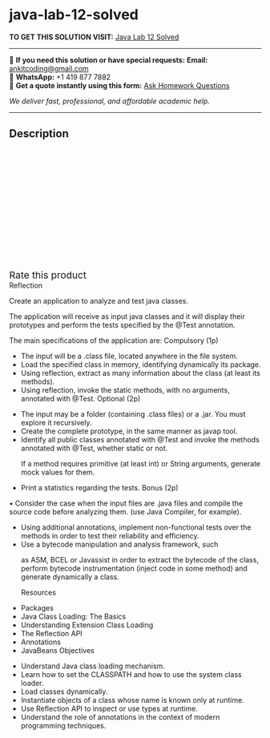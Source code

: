 # java-lab-12-solved
**TO GET THIS SOLUTION VISIT:** [Java Lab 12 Solved](https://www.ankitcodinghub.com/product/java-lab-12-solved/)


---

📩 **If you need this solution or have special requests:** **Email:** ankitcoding@gmail.com  
📱 **WhatsApp:** +1 419 877 7882  
📄 **Get a quote instantly using this form:** [Ask Homework Questions](https://www.ankitcodinghub.com/services/ask-homework-questions/)

*We deliver fast, professional, and affordable academic help.*

---

<h2>Description</h2>



<div class="kk-star-ratings kksr-auto kksr-align-center kksr-valign-top" data-payload="{&quot;align&quot;:&quot;center&quot;,&quot;id&quot;:&quot;95442&quot;,&quot;slug&quot;:&quot;default&quot;,&quot;valign&quot;:&quot;top&quot;,&quot;ignore&quot;:&quot;&quot;,&quot;reference&quot;:&quot;auto&quot;,&quot;class&quot;:&quot;&quot;,&quot;count&quot;:&quot;0&quot;,&quot;legendonly&quot;:&quot;&quot;,&quot;readonly&quot;:&quot;&quot;,&quot;score&quot;:&quot;0&quot;,&quot;starsonly&quot;:&quot;&quot;,&quot;best&quot;:&quot;5&quot;,&quot;gap&quot;:&quot;4&quot;,&quot;greet&quot;:&quot;Rate this product&quot;,&quot;legend&quot;:&quot;0\/5 - (0 votes)&quot;,&quot;size&quot;:&quot;24&quot;,&quot;title&quot;:&quot;Java Lab 12 Solved&quot;,&quot;width&quot;:&quot;0&quot;,&quot;_legend&quot;:&quot;{score}\/{best} - ({count} {votes})&quot;,&quot;font_factor&quot;:&quot;1.25&quot;}">

<div class="kksr-stars">

<div class="kksr-stars-inactive">
            <div class="kksr-star" data-star="1" style="padding-right: 4px">


<div class="kksr-icon" style="width: 24px; height: 24px;"></div>
        </div>
            <div class="kksr-star" data-star="2" style="padding-right: 4px">


<div class="kksr-icon" style="width: 24px; height: 24px;"></div>
        </div>
            <div class="kksr-star" data-star="3" style="padding-right: 4px">


<div class="kksr-icon" style="width: 24px; height: 24px;"></div>
        </div>
            <div class="kksr-star" data-star="4" style="padding-right: 4px">


<div class="kksr-icon" style="width: 24px; height: 24px;"></div>
        </div>
            <div class="kksr-star" data-star="5" style="padding-right: 4px">


<div class="kksr-icon" style="width: 24px; height: 24px;"></div>
        </div>
    </div>

<div class="kksr-stars-active" style="width: 0px;">
            <div class="kksr-star" style="padding-right: 4px">


<div class="kksr-icon" style="width: 24px; height: 24px;"></div>
        </div>
            <div class="kksr-star" style="padding-right: 4px">


<div class="kksr-icon" style="width: 24px; height: 24px;"></div>
        </div>
            <div class="kksr-star" style="padding-right: 4px">


<div class="kksr-icon" style="width: 24px; height: 24px;"></div>
        </div>
            <div class="kksr-star" style="padding-right: 4px">


<div class="kksr-icon" style="width: 24px; height: 24px;"></div>
        </div>
            <div class="kksr-star" style="padding-right: 4px">


<div class="kksr-icon" style="width: 24px; height: 24px;"></div>
        </div>
    </div>
</div>


<div class="kksr-legend" style="font-size: 19.2px;">
            <span class="kksr-muted">Rate this product</span>
    </div>
    </div>
<div class="page" title="Page 1">
<div class="layoutArea">
<div class="column">
Reflection

Create an application to analyze and test java classes.

The application will receive as input java classes and it will display their prototypes and perform the tests specified by the @Test annotation.

The main specifications of the application are: Compulsory (1p)

<ul>
<li>The input will be a .class file, located anywhere in the file system.</li>
<li>Load the specified class in memory, identifying dynamically its package.</li>
<li>Using reflection, extract as many information about the class (at least its
methods).
</li>
<li>Using reflection, invoke the static methods, with no arguments, annotated with
@Test. Optional (2p)
</li>
</ul>
<ul>
<li>The input may be a folder (containing .class files) or a .jar. You must explore it recursively.</li>
<li>Create the complete prototype, in the same manner as javap tool.</li>
<li>Identify all public classes annotated with @Test and invoke the methods
annotated with @Test, whether static or not.

If a method requires primitive (at least int) or String arguments, generate mock values for them.
</li>
<li>Print a statistics regarding the tests. Bonus (2p)</li>
</ul>
• Consider the case when the input files are .java files and compile the source code before analyzing them. (use Java Compiler, for example).

</div>
</div>
</div>
<div class="page" title="Page 2">
<div class="layoutArea">
<div class="column">
<ul>
<li>Using additional annotations, implement non-functional tests over the methods in order to test their reliability and efficiency.</li>
<li>Use a bytecode manipulation and analysis framework, such

as ASM, BCEL or Javassist in order to extract the bytecode of the class, perform bytecode instrumentation (inject code in some method) and generate dynamically a class.

Resources
</li>
</ul>
<ul>
<li>Packages</li>
<li>Java Class Loading: The Basics</li>
<li>Understanding Extension Class Loading</li>
<li>The Reflection API</li>
<li>Annotations</li>
<li>JavaBeans
Objectives
</li>
</ul>
<ul>
<li>Understand Java class loading mechanism.</li>
<li>Learn how to set the CLASSPATH and how to use the system class loader.</li>
<li>Load classes dynamically.</li>
<li>Instantiate objects of a class whose name is known only at runtime.</li>
<li>Use Reflection API to inspect or use types at runtime.</li>
<li>Understand the role of annotations in the context of modern programming
techniques.
</li>
</ul>
</div>
</div>
</div>
